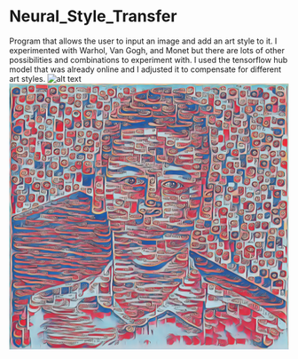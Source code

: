 # Neural_Style_Transfer

Program that allows the user to input an image and add an art style to it. I experimented with Warhol, Van Gogh, and Monet but there are lots of other possibilities and combinations to experiment with. I used the tensorflow hub model that was already online and I adjusted it to compensate for different art styles.
![alt text](https://github.com/Nirvair-Sangha/Neural_Style_Transfer/blob/main/profile.jpg?raw=true)
![alt text](https://github.com/Nirvair-Sangha/Neural_Style_Transfer/blob/main/cool_ting.jpg?raw=true)
